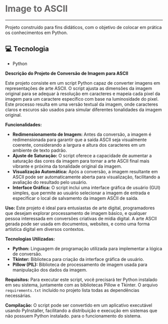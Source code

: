 <div>
    <h1 style="color:#696868" text-align="center">
    Image to ASCII
	</h1>
</div>



-------
Projeto construído para fins didáticos, com o objetivo de colocar em prática os conhecimentos em Python.

## 💻 Tecnologia
- Python



**Descrição do Projeto de Conversão de Imagem para ASCII**

Este projeto consiste em um script Python capaz de converter imagens em representações de arte ASCII. O script ajusta as dimensões da imagem original para se adequar à resolução em caracteres e mapeia cada pixel da imagem para um caractere específico com base na luminosidade do pixel. Este processo resulta em uma versão textual da imagem, onde caracteres claros e escuros são usados para simular diferentes tonalidades da imagem original.

**Funcionalidades:**

- **Redimensionamento de Imagem:** Antes da conversão, a imagem é redimensionada para garantir que a saída ASCII seja visualmente coerente, considerando a largura e altura dos caracteres em um ambiente de texto padrão.
- **Ajuste de Saturação:** O script oferece a capacidade de aumentar a saturação das cores da imagem para tornar a arte ASCII final mais vibrante e próxima da tonalidade original da imagem.
- **Visualização Automática:** Após a conversão, a imagem resultante em ASCII pode ser automaticamente aberta para visualização, facilitando a avaliação do resultado pelo usuário.
- **Interface Gráfica:** O script inclui uma interface gráfica de usuário (GUI) simples, que permite ao usuário selecionar a imagem de entrada e especificar o local de salvamento da imagem ASCII de saída.

**Uso:** Este projeto é ideal para entusiastas de arte digital, programadores que desejam explorar processamento de imagem básico, e qualquer pessoa interessada em conversões criativas de mídia digital. A arte ASCII gerada pode ser usada em documentos, websites, e como uma forma artística digital em diversos contextos.

**Tecnologias Utilizadas:**

- **Python:** Linguagem de programação utilizada para implementar a lógica de conversão.
- **Tkinter:** Biblioteca para criação da interface gráfica de usuário.
- **Pillow (PIL):** Biblioteca de processamento de imagem usada para manipulação dos dados da imagem.

**Requisitos:** Para executar este script, você precisará ter Python instalado em seu sistema, juntamente com as bibliotecas Pillow e Tkinter. O arquivo `requirements.txt` incluído no projeto lista todas as dependências necessárias.

**Compilação:** O script pode ser convertido em um aplicativo executável usando PyInstaller, facilitando a distribuição e execução em sistemas que não possuem Python instalado. para o funcionamento do sistema.
